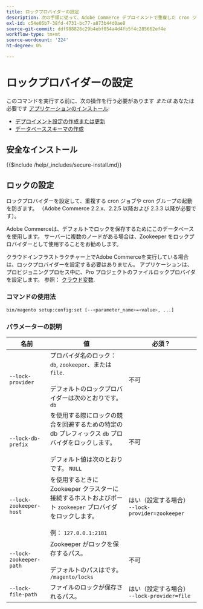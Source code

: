 ```yaml
---
title: ロックプロバイダーの設定
description: 次の手順に従って、Adobe Commerce デプロイメントで重複した cron ジョブと cron グループが実行されないようにします。
exl-id: c54e05b7-38fd-4731-bc77-a873b44d0ae8
source-git-commit: ddf988826c29b4ebf054a4d4fb5f4c285662ef4e
workflow-type: tm+mt
source-wordcount: '224'
ht-degree: 0%

---
```


# ロックプロバイダーの設定

このコマンドを実行する前に、次の操作を行う必要があります *または* あなたは必要です [アプリケーションのインストール](../advanced.md):

* [デプロイメント設定の作成または更新](deployment.md)
* [データベーススキーマの作成](database.md)

## 安全なインストール

{{$include /help/_includes/secure-install.md}}

## ロックの設定

ロックプロバイダーを設定して、重複する cron ジョブや cron グループの起動を防ぎます。 （Adobe Commerce 2.2.x、2.2.5 以降および 2.3.3 以降が必要です）。

Adobe Commerceは、デフォルトでロックを保存するためにこのデータベースを使用します。 サーバーに複数のノードがある場合は、Zookeeper をロックプロバイダーとして使用することをお勧めします。

クラウドインフラストラクチャー上でAdobe Commerceを実行している場合は、ロックプロバイダーを設定する必要はありません。 アプリケーションは、プロビジョニングプロセス中に、Pro プロジェクトのファイルロックプロバイダを設定します。 参照： [クラウド変数](https://devdocs.magento.com/cloud/env/variables-cloud.html).

### コマンドの使用法

```bash
bin/magento setup:config:set [--<parameter_name>=<value>, ...]
```

### パラメーターの説明

| 名前 | 値 | 必須？ |
|--- |--- |--- |
| `--lock-provider` | プロバイダ名のロック： `db`, `zookeeper`、または `file`.<br><br>デフォルトのロックプロバイダーは次のとおりです。 `db` | 不可 |
| `--lock-db-prefix` | を使用する際にロックの競合を回避するための特定の db プレフィックス `db` プロバイダをロックします。<br><br>デフォルト値は次のとおりです。 `NULL` | 不可 |
| `--lock-zookeeper-host` | を使用するときに Zookeeper クラスターに接続するホストおよびポート `zookeeper` プロバイダをロックします。<br><br>例： `127.0.0.1:2181` | はい（設定する場合） `--lock-provider=zookeeper` |
| `--lock-zookeeper-path` | Zookeeper がロックを保存するパス。<br><br>デフォルトのパスはです。 `/magento/locks` | 不可 |
| `--lock-file-path` | ファイルのロックが保存されるパス。 | はい（設定する場合） `--lock-provider=file` |

